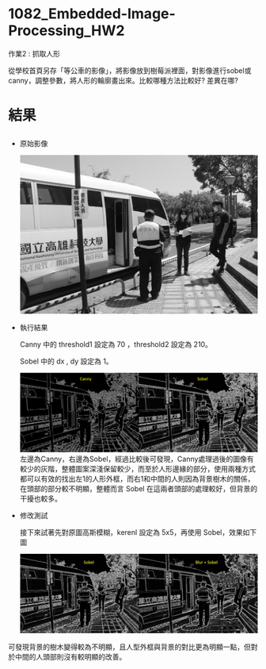 # 1082_Embedded-Image-Processing_HW2

作業2 : 抓取人形 </p>

從學校首頁另存「等公車的影像」，將影像放到樹莓派裡面，對影像進行sobel或canny，調整參數，將人形的輪廓畫出來。比較哪種方法比較好? 差異在哪? </p>

# 結果 </p>

- 原始影像</p>
![image](https://github.com/wasteee/1082_Embedded-Image-Processing_HW2/blob/master/image/gray.jpg)

- 執行結果 </p>
Canny 中的 threshold1 設定為 70 ，threshold2 設定為 210。 </p>
Sobel 中的 dx , dy 設定為 1。 </p>
![image](https://github.com/wasteee/1082_Embedded-Image-Processing_HW2/blob/master/image/combine.jpg)
左邊為Canny，右邊為Sobel，經過比較後可發現，Canny處理過後的圖像有較少的灰階，整體圖案深淺保留較少，而至於人形邊緣的部分，使用兩種方式都可以有效的找出左1的人形外框，而右1和中間的人則因為背景樹木的關係，在頭部的部分較不明顯，整體而言 Sobel 在這兩者頭部的處理較好，但背景的干擾也較多。 </p>

- 修改測試 </p>
接下來試著先對原圖高斯模糊，kerenl 設定為 5x5，再使用 Sobel，效果如下圖  </p>
![image](https://github.com/wasteee/1082_Embedded-Image-Processing_HW2/blob/master/image/SobelandBlur.jpg)

可發現背景的樹木變得較為不明顯，且人型外框與背景的對比更為明顯一點，但對於中間的人頭部則沒有較明顯的改善。 </p>
